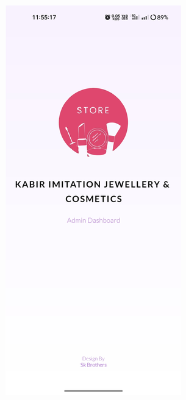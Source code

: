  ![Image Alt](https://github.com/SahilSheikh210103/AdminEcommerceApp/blob/b63c32079e7e3f9fbb96b5bb3f0bddd954ea3183/SplashScreen.jpg)
